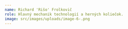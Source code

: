 ```yaml
---
name: Richard 'Rišo' Frolkovič
role: Hlavný mechanik technologií a herných koliečok.
image: src/images/uploads/image-6-.png
---
```

